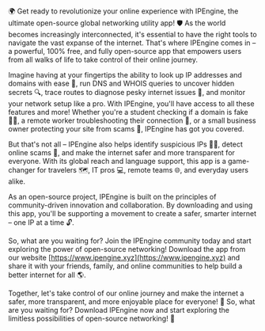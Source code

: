 🌍 Get ready to revolutionize your online experience with IPEngine, the ultimate open-source global networking utility app! 🛡️ As the world becomes increasingly interconnected, it's essential to have the right tools to navigate the vast expanse of the internet. That's where IPEngine comes in – a powerful, 100% free, and fully open-source app that empowers users from all walks of life to take control of their online journey.

Imagine having at your fingertips the ability to look up IP addresses and domains with ease 📡, run DNS and WHOIS queries to uncover hidden secrets 🔍, trace routes to diagnose pesky internet issues 🚀, and monitor your network setup like a pro. With IPEngine, you'll have access to all these features and more! Whether you're a student checking if a domain is fake 👩‍🎓, a remote worker troubleshooting their connection 💼, or a small business owner protecting your site from scams 🏢, IPEngine has got you covered.

But that's not all – IPEngine also helps identify suspicious IPs 🕵️‍♀️, detect online scams 🚫, and make the internet safer and more transparent for everyone. With its global reach and language support, this app is a game-changer for travelers 🗺️, IT pros 💻, remote teams 🌐, and everyday users alike.

As an open-source project, IPEngine is built on the principles of community-driven innovation and collaboration. By downloading and using this app, you'll be supporting a movement to create a safer, smarter internet – one IP at a time 🔓.

So, what are you waiting for? Join the IPEngine community today and start exploring the power of open-source networking! Download the app from our website [https://www.ipengine.xyz](https://www.ipengine.xyz) and share it with your friends, family, and online communities to help build a better internet for all 🌎.

Together, let's take control of our online journey and make the internet a safer, more transparent, and more enjoyable place for everyone! 🌈 So, what are you waiting for? Download IPEngine now and start exploring the limitless possibilities of open-source networking! 🚀